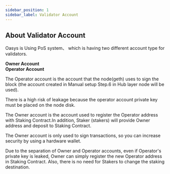 ```yaml
---
sidebar_position: 1
sidebar_label: Validator Account
---
```


## About Validator Account 

Oasys is Using PoS system、 which is having two different account type for validators.

**Owner Account** <br>
**Operator Account**

The Operator account is the account that the node(geth) uses to sign the block (the account created in Manual setup Step.6 in Hub layer node will be used).

There is a high risk of leakage because the operator account private key must be placed on the node disk.
    
The Owner account is the account used to register the Operator address with Staking Contract.In addition, Staker (stakers) will provide Owner address and deposit to Staking Contract.

The Owner account is only used to sign transactions, so you can increase security by using a hardware wallet.
    
Due to the separation of Owner and Operator accounts, even if Operator's private key is leaked, Owner can simply register the new Operator address in Staking Contract.
Also, there is no need for Stakers to change the staking destination.